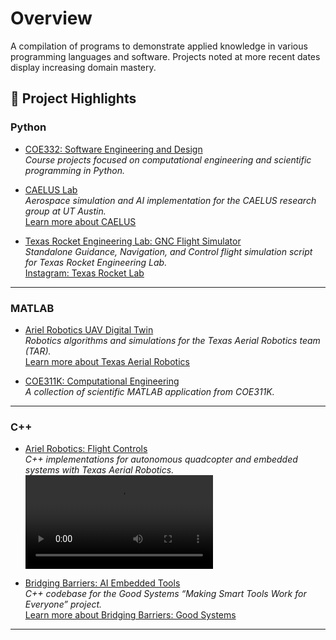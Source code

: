 # Overview
A compilation of programs to demonstrate applied knowledge in various programming languages and software. Projects noted at more recent dates display increasing domain mastery.

## 🚀 Project Highlights

### **Python**
- [COE332: Software Engineering and Design](https://github.com/Aaron-Pandian/Projects/tree/main/Python/2024/COE332)  
  *Course projects focused on computational engineering and scientific programming in Python.*
  
- [CAELUS Lab](https://github.com/Aaron-Pandian/Projects/tree/main/Python/2024/CAELUS)  
  *Aerospace simulation and AI implementation for the CAELUS research group at UT Austin.*  
  [Learn more about CAELUS](https://sites.utexas.edu/bajones/)

- [Texas Rocket Engineering Lab: GNC Flight Simulator](https://github.com/Aaron-Pandian/Projects/blob/main/Python/2023/TREL/gnc_flight_sim.py)  
  *Standalone Guidance, Navigation, and Control flight simulation script for Texas Rocket Engineering Lab.*  
  [Instagram: Texas Rocket Lab](https://www.instagram.com/texasrocketlab/?hl=en)

---

### **MATLAB**
- [Ariel Robotics UAV Digital Twin](https://github.com/Aaron-Pandian/Projects/tree/main/MATLAB/2024/Ariel%20Robotics)  
  *Robotics algorithms and simulations for the Texas Aerial Robotics team (TAR).*  
  [Learn more about Texas Aerial Robotics](https://www.texasaerialrobotics.com/)

- [COE311K: Computational Engineering](https://github.com/Aaron-Pandian/Projects/tree/main/MATLAB/2021)  
  *A collection of scientific MATLAB application from COE311K.*

---

### **C++**
- [Ariel Robotics: Flight Controls](https://github.com/Aaron-Pandian/Projects/tree/main/C%2B%2B/2024/Ariel%20Robotics)  
  *C++ implementations for autonomous quadcopter and embedded systems with Texas Aerial Robotics.*
  <video src="https://www.youtube.com/watch?v=zW7SgIeaNmM" alt="Watch Texas Aerial Robotics on YouTube" width="300">
  
- [Bridging Barriers: AI Embedded Tools](https://github.com/Aaron-Pandian/Projects/tree/main/C%2B%2B/2022/Bridging%20Barriers)  
  *C++ codebase for the Good Systems “Making Smart Tools Work for Everyone” project.*  
  [Learn more about Bridging Barriers: Good Systems](https://bridgingbarriers.utexas.edu/good-systems/projects/making-smart-tools-work-for-everyone)

---
